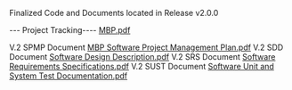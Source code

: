 Finalized Code and Documents located in Release v2.0.0


--- Project Tracking----
[MBP.pdf](https://github.com/rachieliu/Meal-Budget-Planner/files/15125894/Final.Project.Plan.pdf)

V.2 SPMP Document [MBP Software Project Management Plan.pdf](https://github.com/rachieliu/Meal-Budget-Planner/files/15125908/MBP.Software.Project.Management.Plan.pdf)
V.2 SDD Document [Software Design Description.pdf](https://github.com/rachieliu/Meal-Budget-Planner/files/15123873/Software.Design.Description.pdf)
V.2 SRS Document [Software Requirements Specifications.pdf](https://github.com/rachieliu/Meal-Budget-Planner/files/15123877/Software.Requirements.Specifications.pdf)
V.2 SUST Document [Software Unit and System Test Documentation.pdf](https://github.com/rachieliu/Meal-Budget-Planner/files/15123879/Software.Unit.and.System.Test.Documentation.pdf)
